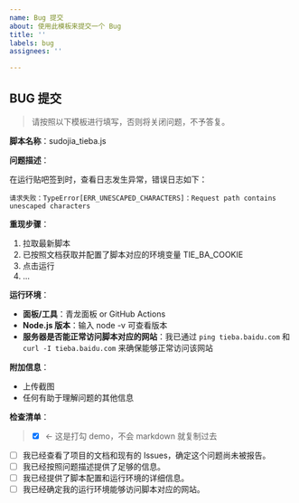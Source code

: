 ```yaml
---
name: Bug 提交
about: 使用此模板来提交一个 Bug
title: ''
labels: bug
assignees: ''

---
```


## BUG 提交

> 请按照以下模板进行填写，否则将关闭问题，不予答复。

**脚本名称**：sudojia_tieba.js

**问题描述**：

在运行贴吧签到时，查看日志发生异常，错误日志如下：

```shell
请求失败：TypeError[ERR_UNESCAPED_CHARACTERS]：Request path contains unescaped characters
```

**重现步骤**：

1. 拉取最新脚本
2. 已按照文档获取并配置了脚本对应的环境变量 TIE_BA_COOKIE
3. 点击运行
4. ...

**运行环境**：

- **面板/工具**：青龙面板 or GitHub Actions
- **Node.js 版本**：输入 node -v 可查看版本
- **服务器是否能正常访问脚本对应的网站**：我已通过 `ping tieba.baidu.com` 和 `curl -I tieba.baidu.com` 来确保能够正常访问该网站

**附加信息**：

- 上传截图
- 任何有助于理解问题的其他信息

**检查清单**：

> - [x] <- 这是打勾 demo，不会 markdown 就复制过去

- [ ] 我已经查看了项目的文档和现有的 Issues，确定这个问题尚未被报告。
- [ ] 我已经按照问题描述提供了足够的信息。
- [ ] 我已经提供了脚本配置和运行环境的详细信息。
- [ ] 我已经确定我的运行环境能够访问脚本对应的网站。
